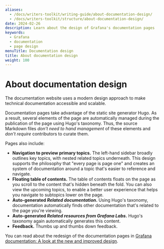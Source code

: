 ```yaml
---
aliases:
  - /docs/writers-toolkit/writing-guide/about-documentation-design/
  - /docs/writers-toolkit/structure/about-documentation-design/
date: 2024-02-26
description: Learn about the design of Grafana's documentation pages
keywords:
  - Grafana
  - documentation
  - page design
menuTitle: Documentation design
title: About documentation design
weight: 100
---
```


# About documentation design

The documentation website uses a modern design approach to make technical documentation accessible and scalable.

Documentation pages take advantage of the static site generator Hugo.
As a result, several elements of the page are automatically managed during the publication of the page using Hugo's taxonomy.
Thus, the source Markdown files _don't need to hand management_ of these elements and _don't require_ contributors to curate them.

Pages also include:

- **Navigation to preview primary topics.**
  The left-hand sidebar broadly outlines key topics, with nested related topics underneath.
  This design supports the philosophy that "every page is page one" and creates an system of documentation around a topic that's easier to reference and navigate.
- **Floating table of contents.**
  The table of contents floats on the page as you scroll to the content that's hidden beneath the fold.
  You can also view the upcoming topics, to enable a better user experience that helps you navigate to subtopics lower on the page.
- **Auto-generated _Related documentation_.**
  Using Hugo's taxonomy, documentation automatically finds other documentation that's related to the page you're viewing.
- **Auto-generated _Related resources from Grafana Labs_.**
  Hugo's taxonomy again automatically generates this content.
- **Feedback.**
  Thumbs up and thumbs down feedback.

You can read about the redesign of the documentation pages in [Grafana documentation: A look at the new and improved design](https://grafana.com/blog/2023/02/03/grafana-documentation-a-look-at-the-new-and-improved-design/).
